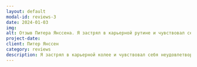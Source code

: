 ```yaml
---
layout: default
modal-id: reviews-3
date: 2024-01-03
img: 
alt: Отзыв Питера Янссена. Я застрял в карьерной рутине и чувствовал себя неудовлетворенным ... 
project-date: 
client: Питер Янссен
category: reviews
description: Я застрял в карьерной колее и чувствовал себя неудовлетворенным. Анастасия помогла мне определить мои истинные страсти и создать план достижения моих целей. Ее коучинг был проницательным и мотивирующим, и теперь у меня есть обновленное чувство цели и направления в моей карьере. Я настоятельно рекомендую ее услуги всем, кто ищет профессионального удовлетворения. 
---
```

